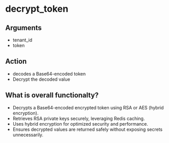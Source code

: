 # decrypt_token
## Arguments
- tenant_id
- token
## Action
- decodes a Base64-encoded token
- Decrypt the decoded value
## What is overall functionalty?
- Decrypts a Base64-encoded encrypted token using RSA or AES (hybrid encryption).
- Retrieves RSA private keys securely, leveraging Redis caching.
- Uses hybrid encryption for optimized security and performance.
- Ensures decrypted values are returned safely without exposing secrets unnecessarily.